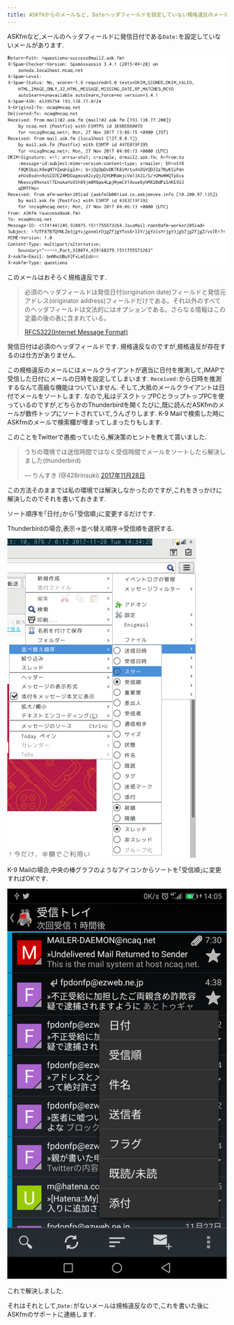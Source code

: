 ```yaml
---
title: ASKfmからのメールなど, Dateヘッダフィールドを設定していない規格違反のメールがトップにソートされてしまう問題を, ThunderbirdとK-9 Mailで解決する方法
---
```


ASKfmなど,メールのヘッダフィールドに発信日付である`Date:`を設定していないメールがあります.

![ASKfmから来るメールのヘッダー](/asset/screenshot-2017-11-28-14-11-06.png)

このメールはおそらく規格違反です.

> 必須のヘッダフィールドは発信日付(origination date)フィールドと発信元アドレス(originator address)フィールドだけである。それ以外のすべてのヘッダフィールドは文法的にはオプションである。さらなる情報はこの定義の後の表に含まれている。
>
> [RFC5322(Internet Message Format)](http://srgia.com/docs/rfc5322j.html)

発信日付は必須のヘッダフィールドです.
規格違反なのですが,規格違反が存在するのは仕方がありません.

この規格違反のメールにはメールクライアントが適当に日付を推測して,IMAPで受信した日付にメールの日時を設定してしまいます.
`Received:`から日時を推測するなんて高級な機能はついていません.
そして,大抵のメールクライアントは日付でメールをソートします.
なので,私はデスクトップPCとラップトップPCを使っているのですが,どちらかのThunderbirdを開くたびに,既に読んだASKfmのメールが数件トップにソートされていて,うんざりします.
K-9 Mailで検索した時にASKfmのメールで検索欄が埋まってしまったりもします.

このことをTwitterで愚痴っていたら,解決策のヒントを教えて貰いました.

<blockquote class="twitter-tweet" data-lang="ja"><p lang="ja" dir="ltr">うちの環境では送信時間ではなく受信時間でメールをソートしたら解決しました(thunderbird)</p>&mdash; りんすき (@428rinsuki) <a href="https://twitter.com/428rinsuki/status/935373028044685312?ref_src=twsrc%5Etfw">2017年11月28日</a></blockquote>

この方法そのままでは私の環境では解決しなかったのですが,これをきっかけに解決したのでそれを書いておきます.

ソート順序を｢日付｣から｢受信順｣に変更するだけです.

Thunderbirdの場合,表示→並べ替え順序→受信順を選択する.

![Thunderbirdのスクリーンショット](/asset/screenshot-2017-11-28-14-34-30.png)

K-9 Mailの場合,中央の棒グラフのようなアイコンからソートを｢受信順｣に変更すればOKです.

![K-9 Mailのスクリーンショット](/asset/Screenshot_20171128-140506.png)

これで解決しました.

それはそれとして,`Date:`がないメールは規格違反なので,これを書いた後にASKfmのサポートに連絡します.

